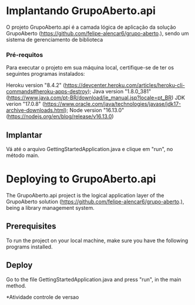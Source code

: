 # Implantando GrupoAberto.api

O projeto GrupoAberto.api é a camada lógica de aplicação da solução GrupoAberto (https://github.com/felipe-alencar6/grupo-aberto.), sendo um sistema de gerenciamento de biblioteca

### Pré-requitos

Para executar o projeto em sua máquina local, certifique-se de ter os seguintes programas instalados:

Heroku version "8.4.2" (https://devcenter.heroku.com/articles/heroku-cli-commands#heroku-apps-destroy);
Java version "1.8.0_381" (https://www.java.com/pt-BR/download/ie_manual.jsp?locale=pt_BR)
JDK verion "17.0.8" (https://www.oracle.com/java/technologies/javase/jdk17-archive-downloads.html);
Node version "16.13.0" (https://nodejs.org/en/blog/release/v16.13.0)


## Implantar
Vá até o arquivo GettingStartedApplication.java e clique em "run", no método main.


# Deploying to GrupoAberto.api

The GrupoAberto.api project is the logical application layer of the GrupoAberto solution (https://github.com/felipe-alencar6/grupo-aberto.), being a library management system.

## Prerequisites

To run the project on your local machine, make sure you have the following programs installed.

## Deploy

Go to the file GettingStartedApplication.java and press "run", in the main method.

*Atividade controle de versao